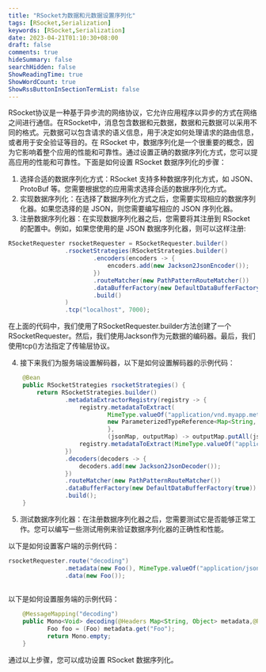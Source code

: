 ```yaml
---
title: "RSocket为数据和元数据设置序列化"
tags: [RSocket,Serialization]
keywords: [RSocket,Serialization]
date: 2023-04-21T01:10:30+08:00
draft: false
comments: true
hideSummary: false
searchHidden: false
ShowReadingTime: true
ShowWordCount: true
ShowRssButtonInSectionTermList: false
---
```

<!-- more -->

RSocket协议是一种基于异步流的网络协议，它允许应用程序以异步的方式在网络之间进行通信。在RSocket中，消息包含数据和元数据，数据和元数据可以采用不同的格式。元数据可以包含请求的语义信息，用于决定如何处理请求的路由信息，或者用于安全验证等目的。在 RSocket 中，数据序列化是一个很重要的概念，因为它影响着整个应用的性能和可靠性。通过设置正确的数据序列化方式，您可以提高应用的性能和可靠性。下面是如何设置 RSocket 数据序列化的步骤：

1. 选择合适的数据序列化方式：RSocket 支持多种数据序列化方式，如 JSON、ProtoBuf 等。您需要根据您的应用需求选择合适的数据序列化方式。
2. 实现数据序列化：在选择了数据序列化方式之后，您需要实现相应的数据序列化器。如果您选择的是 JSON，则您需要编写相应的 JSON 序列化器。
3. 注册数据序列化器：在实现数据序列化器之后，您需要将其注册到 RSocket 的配置中。例如，如果您使用的是 JSON 数据序列化器，则可以这样注册:

```java
RSocketRequester rsocketRequester = RSocketRequester.builder()
                .rsocketStrategies(RSocketStrategies.builder()
                        .encoders(encoders -> {
                            encoders.add(new Jackson2JsonEncoder());
                        })
                        .routeMatcher(new PathPatternRouteMatcher())
                        .dataBufferFactory(new DefaultDataBufferFactory(true))
                        .build()
                )
                .tcp("localhost", 7000);
```

在上面的代码中，我们使用了RSocketRequester.builder方法创建了一个RSocketRequester。然后，我们使用Jackson作为元数据的编码器。最后，我们使用tcp()方法指定了传输层协议。  

4. 接下来我们为服务端设置解码器，以下是如何设置解码器的示例代码：

```java
    @Bean
    public RSocketStrategies rsocketStrategies() {
        return RSocketStrategies.builder()
                .metadataExtractorRegistry(registry -> {
                    registry.metadataToExtract(
                            MimeType.valueOf("application/vnd.myapp.metadata+json"),
                            new ParameterizedTypeReference<Map<String, String>>() {
                            },
                            (jsonMap, outputMap) -> outputMap.putAll(jsonMap));
                    registry.metadataToExtract(MimeType.valueOf("application/json"), Foo.class, "Foo");
                })
                .decoders(decoders -> {
                    decoders.add(new Jackson2JsonDecoder());
                })
                .routeMatcher(new PathPatternRouteMatcher())
                .dataBufferFactory(new DefaultDataBufferFactory(true))
                .build();
    }

```

5. 测试数据序列化器：在注册数据序列化器之后，您需要测试它是否能够正常工作。您可以编写一些测试用例来验证数据序列化器的正确性和性能。

以下是如何设置客户端的示例代码：

```java
rsocketRequester.route("decoding")
                .metadata(new Foo(), MimeType.valueOf("application/json"))
                .data(new Foo());
    
```

以下是如何设置服务端的示例代码：

```java
    @MessageMapping("decoding")
    public Mono<Void> decoding(@Headers Map<String, Object> metadata,@Payload Foo foo) {
           Foo foo = (Foo) metadata.get("Foo");           
           return Mono.empty;
    }
```

通过以上步骤，您可以成功设置 RSocket 数据序列化。
